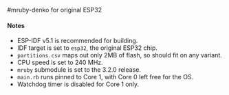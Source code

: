 #mruby-denko for original ESP32

#### Notes
- ESP-IDF v5.1 is recommended for building.
- IDF target is set to `esp32`, the original ESP32 chip.
- `partitions.csv` maps out only 2MB of flash, so should fit on any variant.
- CPU speed is set to 240 MHz.
- `mruby` submodule is set to the 3.2.0 release.
- `main.rb` runs pinned to Core 1, with Core 0 left free for the OS.
- Watchdog timer is disabled for Core 1 only.